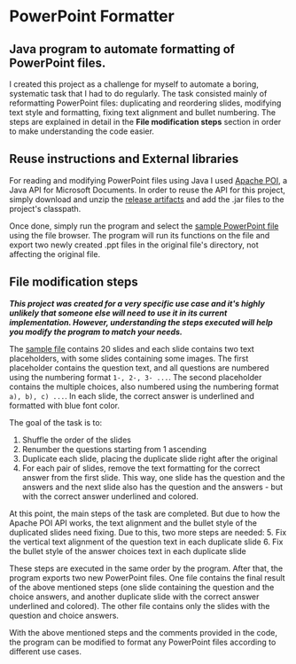 # PowerPoint Formatter
## Java program to automate formatting of PowerPoint files.

I created this project as a challenge for myself to automate a boring, systematic task that I had to do regularly.
The task consisted mainly of reformatting PowerPoint files: duplicating and reordering slides, modifying text style and formatting, fixing text alignment and bullet numbering. The steps are explained in detail in the **File modification steps** section in order to make understanding the code easier.

## Reuse instructions and External libraries
For reading and modifying PowerPoint files using Java I used [Apache POI](https://poi.apache.org), a Java API for Microsoft Documents. In order to reuse the API for this project, simply download and unzip the [release artifacts](https://poi.apache.org/download.html) and add the .jar files to the project's classpath.

Once done, simply run the program and select the [sample PowerPoint file](https://docs.google.com/presentation/d/1P4YBqha5yrWHgoBbiBNqIHJs5fHcJFSf/edit?usp=share_link&ouid=106576290756473323475&rtpof=true&sd=true) using the file browser. The program will run its functions on the file and export two newly created .ppt files in the original file's directory, not affecting the original file.

## File modification steps
***This project was created for a very specific use case and it's highly unlikely that someone else will need to use it in its current implementation. However, understanding the steps executed will help you modify the program to match your needs.***

The [sample file](https://docs.google.com/presentation/d/1P4YBqha5yrWHgoBbiBNqIHJs5fHcJFSf/edit?usp=share_link&ouid=106576290756473323475&rtpof=true&sd=true) contains 20 slides and each slide contains two text placeholders, with some slides containing some images. The first placeholder contains the question text, and all questions are numbered using the numbering format `1-, 2-, 3- ...`. The second placeholder contains the multiple choices, also numbered using the numbering format `a), b), c) ...`. In each slide, the correct answer is underlined and formatted with blue font color.

The goal of the task is to:
1. Shuffle the order of the slides
2. Renumber the questions starting from 1 ascending
3. Duplicate each slide, placing the duplicate slide right after the original
4. For each pair of slides, remove the text formatting for the correct answer from the first slide. This way, one slide has the question and the answers and the next slide also has the question and the answers - but with the correct answer underlined and colored.

At this point, the main steps of the task are completed. But due to how the Apache POI API works, the text alignment and the bullet style of the duplicated slides need fixing. Due to this, two more steps are needed:
5. Fix the vertical text alignment of the question text in each duplicate slide
6. Fix the bullet style of the answer choices text in each duplicate slide

These steps are executed in the same order by the program. After that, the program exports two new PowerPoint files. One file contains the final result of the above mentioned steps (one slide containing the question and the choice answers, and another duplicate slide with the correct answer underlined and colored). The other file contains only the slides with the question and choice answers.

With the above mentioned steps and the comments provided in the code, the program can be modified to format any PowerPoint files according to different use cases.
